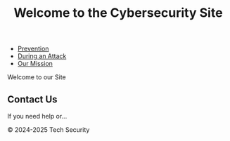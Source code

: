 <!DOCTYPE html>
<html lang="en">
<head>
  <meta charset="UTF-8">
  <meta name="viewport" content="width=device-width, initial-scale=1.0">
  <title>Cybersecurity Awareness</title>
  <link rel="stylesheet" href="styles.css">
</head>
<body>
  <header>
    <h1>Welcome to the Cybersecurity Site</h1>
  </header>
  <nav>
    <ul>
      <li><a href="prevention.html">Prevention</a></li>
      <li><a href="during.html">During an Attack</a></li>
      <li><a href="mission.html">Our Mission</a></li>
    </ul>
  </nav>
  <main>
    <section class="intro">
      <p>Welcome to our Site</p>
    </section>
    <section class="contact">
      <h2>Contact Us</h2>
      <p>If you need help or...</p>
      <script>
        document.write('<p>For support, email us!</p>');
      </script>
    </section>
  </main>
  <footer>
    <p>&copy; 2024-2025 Tech Security</p>
  </footer>
</body>
</html>
